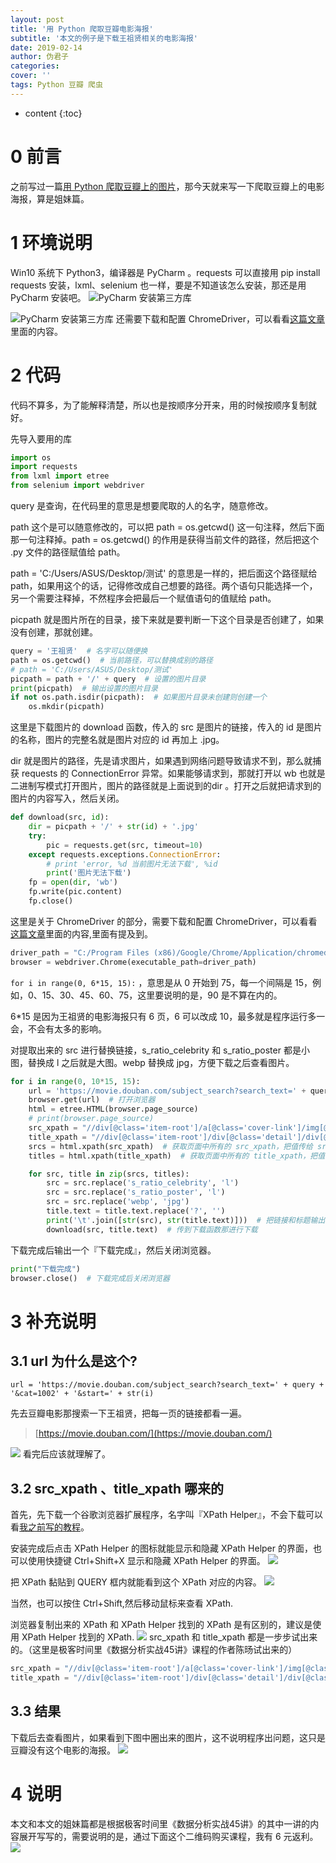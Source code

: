 ```yaml
---
layout: post
title: '用 Python 爬取豆瓣电影海报'
subtitle: '本文的例子是下载王祖贤相关的电影海报'
date: 2019-02-14
author: 伪君子
categories:
cover: ''
tags: Python 豆瓣 爬虫
---
```


* content
{:toc}
#  0 前言
之前写过一篇[用 Python 爬取豆瓣上的图片](https://weijunzii.github.io/2019/01/07/Use-Python-Scrapy-Douban-Images.html)，那今天就来写一下爬取豆瓣上的电影海报，算是姐妹篇。

#  1 环境说明
Win10 系统下 Python3，编译器是 PyCharm 。requests 可以直接用 pip install requests 安装，lxml、selenium 也一样，要是不知道该怎么安装，那还是用 PyCharm 安装吧。
![PyCharm 安装第三方库](http://upload-images.jianshu.io/upload_images/2989110-3b802df41aeff65b.png)

![PyCharm 安装第三方库](http://upload-images.jianshu.io/upload_images/2989110-08e77e3f15cadde7.png)
还需要下载和配置 ChromeDriver，可以看看[这篇文章](https://weijunzii.github.io/2018/12/20/Python-Use-ChromeDriver-To-Login-And-Sign-In.html)里面的内容。

#  2 代码
代码不算多，为了能解释清楚，所以也是按顺序分开来，用的时候按顺序复制就好。

先导入要用的库

```Python
import os
import requests
from lxml import etree
from selenium import webdriver
```
query 是查询，在代码里的意思是想要爬取的人的名字，随意修改。

path 这个是可以随意修改的，可以把 path = os.getcwd() 这一句注释，然后下面那一句注释掉。path = os.getcwd() 的作用是获得当前文件的路径，然后把这个 .py 文件的路径赋值给 path。

path = 'C:/Users/ASUS/Desktop/测试' 的意思是一样的，把后面这个路径赋给 path，如果用这个的话，记得修改成自己想要的路径。两个语句只能选择一个，另一个需要注释掉，不然程序会把最后一个赋值语句的值赋给 path。

picpath 就是图片所在的目录，接下来就是要判断一下这个目录是否创建了，如果没有创建，那就创建。

```Python
query = '王祖贤'  # 名字可以随便换
path = os.getcwd()  # 当前路径，可以替换成别的路径
# path = 'C:/Users/ASUS/Desktop/测试'
picpath = path + '/' + query  # 设置的图片目录
print(picpath)  # 输出设置的图片目录
if not os.path.isdir(picpath):  # 如果图片目录未创建则创建一个
    os.mkdir(picpath)
```
这里是下载图片的 download 函数，传入的 src 是图片的链接，传入的 id 是图片的名称，图片的完整名就是图片对应的 id 再加上 .jpg。

dir 就是图片的路径，先是请求图片，如果遇到网络问题导致请求不到，那么就捕获 requests 的 ConnectionError 异常。如果能够请求到，那就打开以 wb 也就是二进制写模式打开图片，图片的路径就是上面说到的dir 。打开之后就把请求到的图片的内容写入，然后关闭。

```Python
def download(src, id):
    dir = picpath + '/' + str(id) + '.jpg'
    try:
        pic = requests.get(src, timeout=10)
    except requests.exceptions.ConnectionError:
        # print 'error, %d 当前图片无法下载', %id
        print('图片无法下载')
    fp = open(dir, 'wb')
    fp.write(pic.content)
    fp.close()
```
这里是关于 ChromeDriver 的部分，需要下载和配置 ChromeDriver，可以看看[这篇文章](https://weijunzii.github.io/2018/12/20/Python-Use-ChromeDriver-To-Login-And-Sign-In.html)里面的内容,里面有提及到。
```Python
driver_path = "C:/Program Files (x86)/Google/Chrome/Application/chromedriver.exe"  # chromedriver 的路径
browser = webdriver.Chrome(executable_path=driver_path)
```
```for i in range(0, 6*15, 15):``` ，意思是从 0 开始到 75，每一个间隔是 15，例如，0、15、30、45、60、75，这里要说明的是，90 是不算在内的。

6*15 是因为王祖贤的电影海报只有 6 页，6 可以改成 10，最多就是程序运行多一会，不会有太多的影响。

对提取出来的 src 进行替换链接，s_ratio_celebrity 和 s_ratio_poster 都是小图，替换成 l 之后就是大图。webp 替换成 jpg，方便下载之后查看图片。
```Python
for i in range(0, 10*15, 15):
    url = 'https://movie.douban.com/subject_search?search_text=' + query + '&cat=1002' + '&start=' + str(i)
    browser.get(url)  # 打开浏览器
    html = etree.HTML(browser.page_source)
    # print(browser.page_source)
    src_xpath = "//div[@class='item-root']/a[@class='cover-link']/img[@class='cover']/@src"  # 所有图片的 XPath
    title_xpath = "//div[@class='item-root']/div[@class='detail']/div[@class='title']/a[@class='title-text']"  # 所有电影名称的 XPath
    srcs = html.xpath(src_xpath)  # 获取页面中所有的 src_xpath，把值传给 srcs
    titles = html.xpath(title_xpath)  # 获取页面中所有的 title_xpath，把值传给 titles

    for src, title in zip(srcs, titles):
        src = src.replace('s_ratio_celebrity', 'l')
        src = src.replace('s_ratio_poster', 'l')
        src = src.replace('webp', 'jpg')
        title.text = title.text.replace('?', '')
        print('\t'.join([str(src), str(title.text)]))  # 把链接和标题输出，方便查看。
        download(src, title.text)  # 传到下载函数那进行下载
```
下载完成后输出一个『下载完成』，然后关闭浏览器。
```Python
print("下载完成")
browser.close()  # 下载完成后关闭浏览器
```

#  3 补充说明
## 3.1  url 为什么是这个?
```
url = 'https://movie.douban.com/subject_search?search_text=' + query + '&cat=1002' + '&start=' + str(i)
```
先去豆瓣电影那搜索一下王祖贤，把每一页的链接都看一遍。
>[https://movie.douban.com/](https://movie.douban.com/)

![](https://upload-images.jianshu.io/upload_images/2989110-a59a7cdb4a480dd9.png)
看完后应该就理解了。


## 3.2  src_xpath 、title_xpath 哪来的
首先，先下载一个谷歌浏览器扩展程序，名字叫『XPath Helper』，不会下载可以看[我之前写的教程](https://weijunzii.github.io/2018/10/07/Install-The-Chrome-Extension.html)。

安装完成后点击 XPath Helper 的图标就能显示和隐藏  XPath Helper 的界面，也可以使用快捷键  Ctrl+Shift+X 显示和隐藏  XPath Helper 的界面。
![](https://upload-images.jianshu.io/upload_images/2989110-2aec03e0987305eb.gif)

把 XPath 黏贴到 QUERY 框内就能看到这个 XPath 对应的内容。
![](https://upload-images.jianshu.io/upload_images/2989110-0ec0535bdf4df3a6.gif)

当然，也可以按住  Ctrl+Shift,然后移动鼠标来查看 XPath.

浏览器复制出来的 XPath 和 XPath Helper 找到的 XPath 是有区别的，建议是使用 XPath Helper 找到的 XPath.
![](https://upload-images.jianshu.io/upload_images/2989110-23bdac5fdaefa675.gif)
src_xpath 和 title_xpath 都是一步步试出来的。（这里是极客时间里《数据分析实战45讲》课程的作者陈旸试出来的）
```Python
src_xpath = "//div[@class='item-root']/a[@class='cover-link']/img[@class='cover']/@src"  # 所有图片的 XPath
title_xpath = "//div[@class='item-root']/div[@class='detail']/div[@class='title']/a[@class='title-text']"  # 所有电影名称的 XPath
```

##  3.3 结果

下载后去查看图片，如果看到下图中圈出来的图片，这不说明程序出问题，这只是豆瓣没有这个电影的海报。
![](https://upload-images.jianshu.io/upload_images/2989110-1c5af5e618a20cc2.png)
#  4 说明
本文和本文的姐妹篇都是根据极客时间里《数据分析实战45讲》的其中一讲的内容展开写写的，需要说明的是，通过下面这个二维码购买课程，我有 6 元返利。
![](https://upload-images.jianshu.io/upload_images/2989110-454e691819d5fe77.png)
